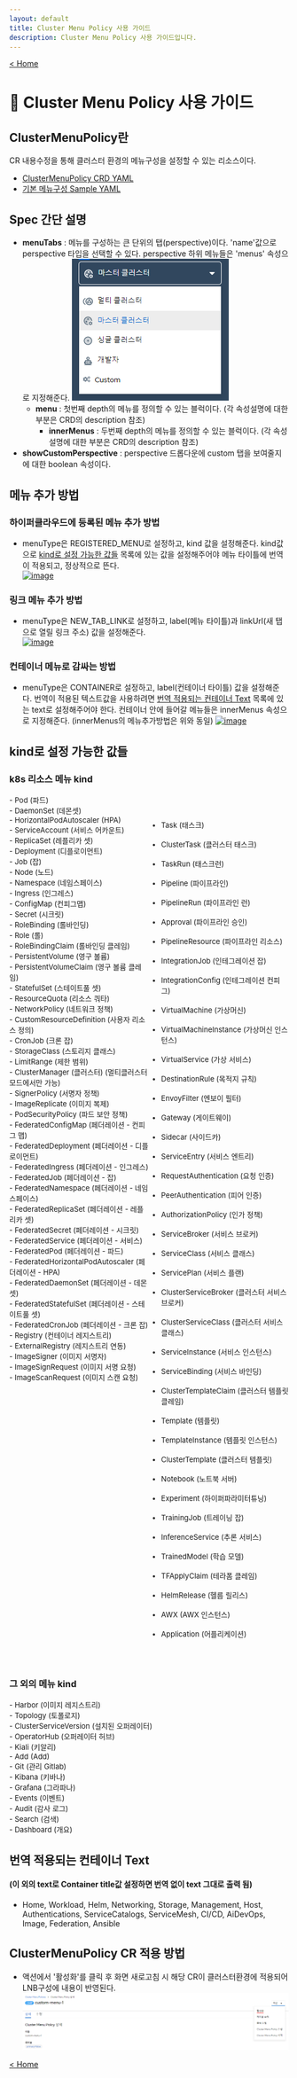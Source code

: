 ```yaml
---
layout: default
title: Cluster Menu Policy 사용 가이드
description: Cluster Menu Policy 사용 가이드입니다.
---
```


[< Home](/console/)

# 📘 Cluster Menu Policy 사용 가이드

## ClusterMenuPolicy란

CR 내용수정을 통해 클러스터 환경의 메뉴구성을 설정할 수 있는 리소스이다.

- [ClusterMenuPolicy CRD YAML](https://raw.githubusercontent.com/tmax-cloud/console/hc-dev-v5.1/docs/page-clustermenupolicy/yaml/ClusterMenuPolicy_CRD.yaml)
- [기본 메뉴구성 Sample YAML](https://raw.githubusercontent.com/tmax-cloud/console/hc-dev-v5.1/docs/page-clustermenupolicy/yaml/cmp-default-menus-sample.yaml)

## Spec 간단 설명

- **menuTabs** : 메뉴를 구성하는 큰 단위의 탭(perspective)이다. 'name'값으로 perspective 타입을 선택할 수 있다. perspective 하위 메뉴들은 'menus' 속성으로 지정해준다.
  [![image](images/cmp_perspective.png)](images/cmp_perspective.png)
  - **menu** : 첫번째 depth의 메뉴를 정의할 수 있는 블럭이다. (각 속성설명에 대한 부분은 CRD의 description 참조)
    - **innerMenus** : 두번째 depth의 메뉴를 정의할 수 있는 블럭이다. (각 속성설명에 대한 부분은 CRD의 description 참조)
- **showCustomPerspective** : perspective 드롭다운에 custom 탭을 보여줄지에 대한 boolean 속성이다.

## 메뉴 추가 방법

### 하이퍼클라우드에 등록된 메뉴 추가 방법

- menuType은 REGISTERED_MENU로 설정하고, kind 값을 설정해준다. kind값으로 [kind로 설정 가능한 값들](#kind로-설정-가능한-값들) 목록에 있는 값을 설정해주어야 메뉴 타이틀에 번역이 적용되고, 정상적으로 뜬다.  
  [![image](images/registered_menu.png)](images/registered_menu.png)

### 링크 메뉴 추가 방법

- menuType은 NEW_TAB_LINK로 설정하고, label(메뉴 타이틀)과 linkUrl(새 탭으로 열릴 링크 주소) 값을 설정해준다.  
   [![image](images/new_tab_link.png)](images/new_tab_link.png)

### 컨테이너 메뉴로 감싸는 방법

- menuType은 CONTAINER로 설정하고, label(컨테이너 타이틀) 값을 설정해준다. 번역이 적용된 텍스트값을 사용하려면 [번역 적용되는 컨테이너 Text](#번역-적용되는-컨테이너-Text) 목록에 있는 text로 설정해주어야 한다. 컨테이너 안에 들어갈 메뉴들은 innerMenus 속성으로 지정해준다. (innerMenus의 메뉴추가방법은 위와 동일)
  [![image](images/container.png)](images/container.png)

## kind로 설정 가능한 값들

### k8s 리소스 메뉴 kind

<div style="display: flex; flex-direction: row; margin-top: -15px">
<div style="white-space: pre-line; font-size: 13px; display: inline-block; width: 50%;">
- Pod (파드)
- DaemonSet (데몬셋)
- HorizontalPodAutoscaler (HPA)
- ServiceAccount (서비스 어카운트)
- ReplicaSet (레플리카 셋)
- Deployment (디플로이먼트)
- Job (잡)
- Node (노드)
- Namespace (네임스페이스)
- Ingress (인그레스)
- ConfigMap (컨피그맵)
- Secret (시크릿)
- RoleBinding (롤바인딩)
- Role (롤)
- RoleBindingClaim (롤바인딩 클레임)
- PersistentVolume (영구 볼륨)
- PersistentVolumeClaim (영구 볼륨 클레임)
- StatefulSet (스테이트풀 셋)
- ResourceQuota (리소스 쿼타)
- NetworkPolicy (네트워크 정책)
- CustomResourceDefinition (사용자 리소스 정의)
- CronJob (크론 잡)
- StorageClass (스토리지 클래스)
- LimitRange (제한 범위)
- ClusterManager (클러스터) (멀티클러스터모드에서만 가능)
- SignerPolicy (서명자 정책)
- ImageReplicate (이미지 복제)
- PodSecurityPolicy (파드 보안 정책)
- FederatedConfigMap (페더레이션 - 컨피그 맵)
- FederatedDeployment (페더레이션 - 디플로이먼트)
- FederatedIngress (페더레이션 - 인그레스)
- FederatedJob (페더레이션 - 잡)
- FederatedNamespace (페더레이션 - 네임스페이스)
- FederatedReplicaSet (페더레이션 - 레플리카 셋)
- FederatedSecret (페더레이션 - 시크릿)
- FederatedService (페더레이션 - 서비스)
- FederatedPod (페더레이션 - 파드)
- FederatedHorizontalPodAutoscaler (페더레이션 - HPA)
- FederatedDaemonSet (페더레이션 - 데몬셋)
- FederatedStatefulSet (페더레이션 - 스테이트풀 셋)
- FederatedCronJob (페더레이션 - 크론 잡)
- Registry (컨테이너 레지스트리)
- ExternalRegistry (레지스트리 연동)
- ImageSigner (이미지 서명자)
- ImageSignRequest (이미지 서명 요청)
- ImageScanRequest (이미지 스캔 요청)
</div>
<div style="white-space: pre-line; font-size: 13px; display: inline-block; width: 50%;">

- Task (태스크)
- ClusterTask (클러스터 태스크)
- TaskRun (태스크런)
- Pipeline (파이프라인)
- PipelineRun (파이프라인 런)
- Approval (파이프라인 승인)
- PipelineResource (파이프라인 리소스)
- IntegrationJob (인테그레이션 잡)
- IntegrationConfig (인테그레이션 컨피그)
- VirtualMachine (가상머신)
- VirtualMachineInstance (가상머신 인스턴스)
- VirtualService (가상 서비스)
- DestinationRule (목적지 규칙)
- EnvoyFilter (엔보이 필터)
- Gateway (게이트웨이)
- Sidecar (사이드카)
- ServiceEntry (서비스 엔트리)
- RequestAuthentication (요청 인증)
- PeerAuthentication (피어 인증)
- AuthorizationPolicy (인가 정책)
- ServiceBroker (서비스 브로커)
- ServiceClass (서비스 클래스)
- ServicePlan (서비스 플랜)
- ClusterServiceBroker (클러스터 서비스 브로커)
- ClusterServiceClass (클러스터 서비스 클래스)
- ServiceInstance (서비스 인스턴스)
- ServiceBinding (서비스 바인딩)
- ClusterTemplateClaim (클러스터 템플릿 클레임)
- Template (템플릿)
- TemplateInstance (템플릿 인스턴스)
- ClusterTemplate (클러스터 템플릿)
- Notebook (노트북 서버)
- Experiment (하이퍼파라미터튜닝)
- TrainingJob (트레이닝 잡)
- InferenceService (추론 서비스)
- TrainedModel (학습 모델)
- TFApplyClaim (테라폼 클레임)
- HelmRelease (헬름 릴리스)
- AWX (AWX 인스턴스)
- Application (어플리케이션)
</div>
</div>

### 그 외의 메뉴 kind

<div  style="white-space: pre-line; font-size: 13px; margin-top: -15px">
- Harbor (이미지 레지스트리)
- Topology (토폴로지)
- ClusterServiceVersion (설치된 오퍼레이터)
- OperatorHub (오퍼레이터 허브)
- Kiali (키알리)
- Add (Add)
- Git (관리 Gitlab)
- Kibana (키바나)
- Grafana (그라파나)
- Events (이벤트)
- Audit (감사 로그)
- Search (검색)
- Dashboard (개요)
</div>

## 번역 적용되는 컨테이너 Text

#### (이 외의 text로 Container title값 설정하면 번역 없이 text 그대로 출력 됨)

- Home, Workload, Helm, Networking, Storage, Management, Host, Authentications, ServiceCatalogs, ServiceMesh, CI/CD, AiDevOps, Image, Federation, Ansible

## ClusterMenuPolicy CR 적용 방법

- 액션에서 '활성화'를 클릭 후 화면 새로고침 시 해당 CR이 클러스터환경에 적용되어 LNB구성에 내용이 반영된다.
  [![image](images/cmp_activate.png)](images/cmp_activate.png)

[< Home](/console/)
